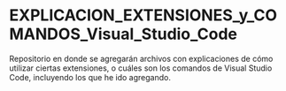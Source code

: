 # EXPLICACION_EXTENSIONES_y_COMANDOS_Visual_Studio_Code
 Repositorio en donde se agregarán archivos con explicaciones de cómo utilizar ciertas extensiones, o cuáles son los comandos de Visual Studio Code, incluyendo los que he ido agregando.
